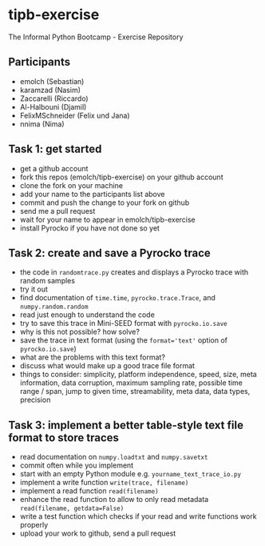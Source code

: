tipb-exercise
=============

The Informal Python Bootcamp - Exercise Repository

Participants
------------

* emolch (Sebastian)
* karamzad (Nasim)
* Zaccarelli (Riccardo)
* Al-Halbouni (Djamil)
* FelixMSchneider (Felix und  Jana) 
* nnima (Nima)

Task 1: get started
-------------------

* get a github account
* fork this repos (emolch/tipb-exercise) on your github account
* clone the fork on your machine
* add your name to the participants list above
* commit and push the change to your fork on github
* send me a pull request
* wait for your name to appear in emolch/tipb-exercise
* install Pyrocko if you have not done so yet

Task 2: create and save a Pyrocko trace
---------------------------------------

* the code in `randomtrace.py` creates and displays a Pyrocko trace with random samples
* try it out
* find documentation of `time.time`, `pyrocko.trace.Trace`, and `numpy.random.random`
* read just enough to understand the code
* try to save this trace in Mini-SEED format with `pyrocko.io.save`
* why is this not possible? how solve?
* save the trace in text format (using the `format='text'` option of `pyrocko.io.save`)
* what are the problems with this text format?
* discuss what would make up a good trace file format
* things to consider: simplicity, platform independence, speed, size, meta information, data corruption,
  maximum sampling rate, possible time range / span, jump to given time, streamability, meta data, data types, precision

Task 3: implement a better table-style text file format to store traces
-----------------------------------------------------------------------

* read documentation on `numpy.loadtxt` and `numpy.savetxt`
* commit often while you implement
* start with an empty Python module e.g. `yourname_text_trace_io.py`
* implement a write function `write(trace, filename)`
* implement a read function `read(filename)`
* enhance the read function to allow to only read metadata `read(filename, getdata=False)`
* write a test function which checks if your read and write functions work properly
* upload your work to github, send a pull request
